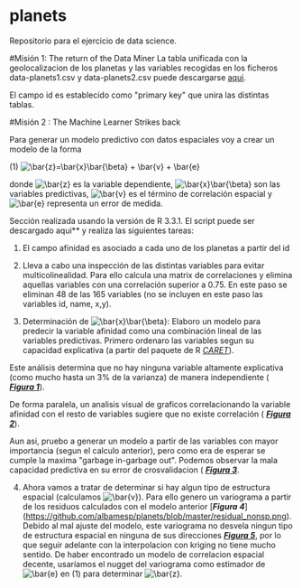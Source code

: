 # planets
Repositorio para el ejercicio de data science. 

#Misión 1: The return of the Data Miner
La tabla unificada con la geolocalizacion de los planetas y las variables recogidas en los ficheros data-planets1.csv y data-planets2.csv puede descargarse [aqui](https://github.com/albamesp/planets/blob/master/planets.csv).

El campo id es establecido como "primary key" que unira las distintas tablas.


#Misión 2 : The Machine Learner Strikes back

Para generar un modelo predictivo con datos espaciales voy a crear un modelo de la forma

(1) ![\bar{z}=\bar{x}\bar{\beta} + \bar{v} + \bar{e}](http://mathurl.com/gqajmk6.png)

donde ![\bar{z}](http://mathurl.com/jmscoug.png) es la variable dependiente, ![\bar{x}\bar{\beta}](http://mathurl.com/zuz8wyc.png) son las variables predictivas, ![\bar{v}](http://mathurl.com/h45qg8b.png) es el término de correlación espacial y ![\bar{e}](http://mathurl.com/h9cwv2g.png) representa un error de medida. 

Sección realizada usando la versión de R 3.3.1.
El script puede ser descargado aqui** y realiza las siguientes tareas:

1) El campo afinidad es asociado a cada uno de los planetas a partir del id

2) Lleva a cabo una inspección de las distintas variables para evitar multicolinealidad. Para ello calcula una matrix de correlaciones y elimina aquellas variables con una correlación superior a 0.75. En este paso se eliminan 48 de las 165 variables (no se incluyen en este paso las variables id, name, x,y).

3) Determinación de ![\bar{x}\bar{\beta}](http://mathurl.com/zuz8wyc.png): Elaboro un modelo para predecir la variable afinidad como una combinación lineal de las variables predictivas. Primero ordenaro las variables segun su capacidad explicativa (a partir del paquete de R [_CARET_](https://cran.r-project.org/web/packages/caret/index.html)).

Este análisis determina que no hay ninguna variable altamente explicativa (como mucho hasta un 3% de la varianza) de manera independiente (
[***Figura 1***](https://github.com/albamesp/planets/blob/master/importance.png)). 

De forma paralela, un analisis visual de graficos correlacionando la variable afinidad con el resto de variables sugiere que no existe correlación (
[***Figura 2***](https://github.com/albamesp/planets/blob/master/covariates.png)).

Aun asi, pruebo a generar un modelo a partir de las variables con mayor importancia (segun el calculo anterior), pero como era de esperar se cumple la maxima "garbage in-garbage out". Podemos observar la mala capacidad predictiva en su error de crosvalidacion (
[***Figura 3***](https://github.com/albamesp/planets/blob/master/crossvalidation_m1.png).

4) Ahora vamos a tratar de determinar si hay algun tipo de estructura espacial (calculamos  ![\bar{v}](http://mathurl.com/h45qg8b.png)). Para ello genero un variograma a partir de los residuos calculados con el modelo anterior [***Figura 4***] (https://github.com/albamesp/planets/blob/master/residual_nonsp.png). Debido al mal ajuste del modelo, este variograma no desvela ningun tipo de estructura espacial en ninguna de sus direcciones [***Figura 5***](https://github.com/albamesp/planets/blob/master/var_anis.png), por lo que seguir adelante con la interpolacion con kriging no tiene mucho sentido. De haber encontrado un modelo de correlacion espacial decente, usaríamos el nugget del variograma como estimador de ![\bar{e}](http://mathurl.com/h9cwv2g.png) en (1) para determinar ![\bar{z}](http://mathurl.com/jmscoug.png).





